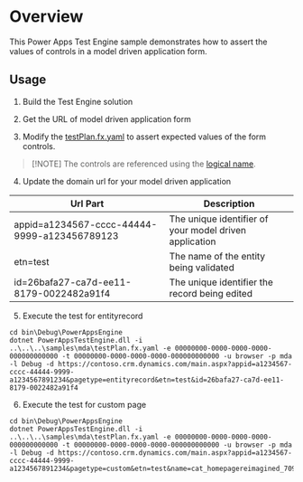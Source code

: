 # Overview

This Power Apps Test Engine sample demonstrates how to assert the values of controls in a model driven application form.

## Usage

1. Build the Test Engine solution

2. Get the URL of model driven application form

3. Modify the [testPlan.fx.yaml](./testPlan.fx.yaml) to assert expected values of the form controls.

  > [!NOTE] The controls are referenced using the [logical name](https://learn.microsoft.com/power-apps/developer/data-platform/entity-metadata#table-names).

4. Update the domain url for your model driven application

| Url Part | Description |
|----------|-------------|
| appid=a1234567-cccc-44444-9999-a123456789123 | The unique identifier of your model driven application |
| etn=test | The name of the entity being validated |
| id=26bafa27-ca7d-ee11-8179-0022482a91f4 | The unique identifier the record being edited |

5. Execute the test for entityrecord

```pwsh
cd bin\Debug\PowerAppsEngine
dotnet PowerAppsTestEngine.dll -i ..\..\..\samples\mda\testPlan.fx.yaml -e 00000000-0000-0000-0000-000000000000 -t 00000000-0000-0000-0000-000000000000 -u browser -p mda -l Debug -d https://contoso.crm.dynamics.com/main.aspx?appid=a1234567-cccc-44444-9999-a1234567891234&pagetype=entityrecord&etn=test&id=26bafa27-ca7d-ee11-8179-0022482a91f4
```

6. Execute the test for custom page

```pwsh
cd bin\Debug\PowerAppsEngine
dotnet PowerAppsTestEngine.dll -i ..\..\..\samples\mda\testPlan.fx.yaml -e 00000000-0000-0000-0000-000000000000 -t 00000000-0000-0000-0000-000000000000 -u browser -p mda -l Debug -d https://contoso.crm.dynamics.com/main.aspx?appid=a1234567-cccc-44444-9999-a1234567891234&pagetype=custom&etn=test&name=cat_homepagereimagined_709bf"
```
